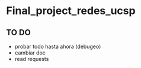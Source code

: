 # Final_project_redes_ucsp

## TO DO
- probar todo hasta ahora (debugeo)
- cambiar doc
- read requests
